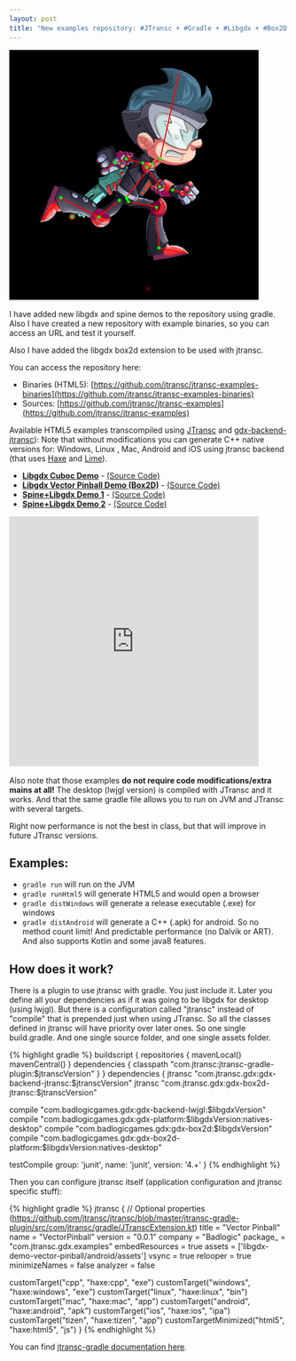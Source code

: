 ```yaml
---
layout: post
title: "New examples repository: #JTransc + #Gradle + #Libgdx + #Box2D + #Spine + #Kotlin + #HTML5"
---
```


<img src="/img/examples/spine_demo.png" width="450" height="450" />

I have added new libgdx and spine demos to the repository using gradle.
Also I have created a new repository with example binaries, so you can access an URL and test it yourself.

Also I have added the libgdx box2d extension to be used with jtransc.

You can access the repository here:

* Binaries (HTML5): [https://github.com/jtransc/jtransc-examples-binaries](https://github.com/jtransc/jtransc-examples-binaries)
* Sources: [https://github.com/jtransc/jtransc-examples](https://github.com/jtransc/jtransc-examples)

Available HTML5 examples transcompiled using [JTransc](https://github.com/jtransc/jtransc) and [gdx-backend-jtransc](https://github.com/jtransc/gdx-backend-jtransc)):
Note that without modifications you can generate C++ native versions for: Windows, Linux , Mac, Android and iOS using jtransc backend (that uses [Haxe](http://haxe.org/) and [Lime](https://github.com/openfl/lime)).

* **[Libgdx Cuboc Demo](http://jtransc.github.io/jtransc-examples-binaries/cuboc/index.html)** - [(Source Code)](https://github.com/jtransc/jtransc-examples/tree/master/libgdx/cuboc)
* **[Libgdx Vector Pinball Demo (Box2D)](http://jtransc.github.io/jtransc-examples-binaries/vector-pinball/index.html)** - [(Source Code)](https://github.com/jtransc/jtransc-examples/tree/master/libgdx/vector-pinball)
* **[Spine+Libgdx Demo 1](http://jtransc.github.io/jtransc-examples-binaries/spine1/index.html)** - [(Source Code)](https://github.com/jtransc/jtransc-examples/tree/master/spine-demo)
* **[Spine+Libgdx Demo 2](http://jtransc.github.io/jtransc-examples-binaries/spine2/index.html)** - [(Source Code)](https://github.com/jtransc/jtransc-examples/tree/master/spine-demo)

<iframe src="http://jtransc.github.io/jtransc-examples-binaries/spine1/index.html" width="450" height="450" style="border:0;"></iframe>

Also note that those examples **do not require code modifications/extra mains at all!** The desktop (lwjgl version) is compiled with JTransc and it works.
And that the same gradle file allows you to run on JVM and JTransc with several targets.

Right now performance is not the best in class, but that will improve in future JTransc versions.

## Examples:
* `gradle run` will run on the JVM
* `gradle runHtml5` will generate HTML5 and would open a browser
* `gradle distWindows` will generate a release executable (.exe) for windows
* `gradle distAndroid` will generate a C++ (.apk) for android. So no method count limit! And predictable performance (no Dalvik or ART). And also supports Kotlin and some java8 features.

## How does it work?

There is a plugin to use jtransc with gradle. You just include it.
Later you define all your dependencies as if it was going to be libgdx for desktop (using lwjgl).
But there is a configuration called "jtransc" instead of "compile" that is prepended just when using JTransc.
So all the classes defined in jtransc will have priority over later ones. So one single build.gradle.
And one single source folder, and one single assets folder.

{% highlight gradle %}
buildscript {
  repositories {
    mavenLocal()
    mavenCentral()
  }
  dependencies {
    classpath "com.jtransc:jtransc-gradle-plugin:$jtranscVersion"
  }
}
dependencies {
  jtransc "com.jtransc.gdx:gdx-backend-jtransc:$jtranscVersion"
  jtransc "com.jtransc.gdx:gdx-box2d-jtransc:$jtranscVersion"

  compile "com.badlogicgames.gdx:gdx-backend-lwjgl:$libgdxVersion"
  compile "com.badlogicgames.gdx:gdx-platform:$libgdxVersion:natives-desktop"
  compile "com.badlogicgames.gdx:gdx-box2d:$libgdxVersion"
  compile "com.badlogicgames.gdx:gdx-box2d-platform:$libgdxVersion:natives-desktop"

  testCompile group: 'junit', name: 'junit', version: '4.+'
}
{% endhighlight %}

Then you can configure jtransc itself (application configuration and jtransc specific stuff):

{% highlight gradle %}
jtransc {
  // Optional properties (https://github.com/jtransc/jtransc/blob/master/jtransc-gradle-plugin/src/com/jtransc/gradle/JTranscExtension.kt)
  title = "Vector Pinball"
  name = "VectorPinball"
  version = "0.0.1"
  company = "Badlogic"
  package_ = "com.jtransc.gdx.examples"
  embedResources = true
  assets = ['libgdx-demo-vector-pinball/android/assets']
  vsync = true
  relooper = true
  minimizeNames = false
  analyzer = false

  customTarget("cpp", "haxe:cpp", "exe")
  customTarget("windows", "haxe:windows", "exe")
  customTarget("linux", "haxe:linux", "bin")
  customTarget("mac", "haxe:mac", "app")
  customTarget("android", "haxe:android", "apk")
  customTarget("ios", "haxe:ios", "ipa")
  customTarget("tizen", "haxe:tizen", "app")
  customTargetMinimized("html5", "haxe:html5", "js")
}
{% endhighlight %}

You can find [jtransc-gradle documentation here](https://github.com/jtransc/jtransc/wiki/Gradle).
